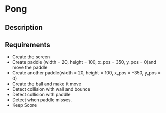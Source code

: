 <h1>Pong</h1>

<h2>Description</h2>



<h2>Requirements</h2>
<ul>
    <li>Create the screen</li>
    <li>Create paddle (width = 20, height = 100, x_pos = 350, y_pos = 0)and move the paddle</li>
    <li>Create another paddle(width = 20, height = 100, x_pos = -350, y_pos = 0)</li>
    <li>Create the ball and make it move</li>
    <li>Detect collision with wall and bounce</li>
    <li>Detect collision with paddle</li>
    <li>Detect when paddle misses.</li>
    <li>Keep Score</li>
</ul>
